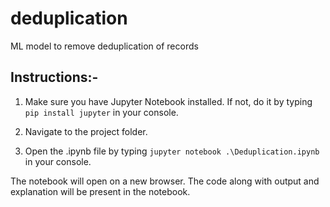 # deduplication
ML model to remove deduplication of records

## Instructions:-
1. Make sure you have Jupyter Notebook installed. If not, do it by typing ```pip install jupyter``` in your console.

2. Navigate to the project folder.

3. Open the .ipynb file by typing ```jupyter notebook .\Deduplication.ipynb``` in your console.

The notebook will open on a new browser. The code along with output and explanation will be present in the notebook.
